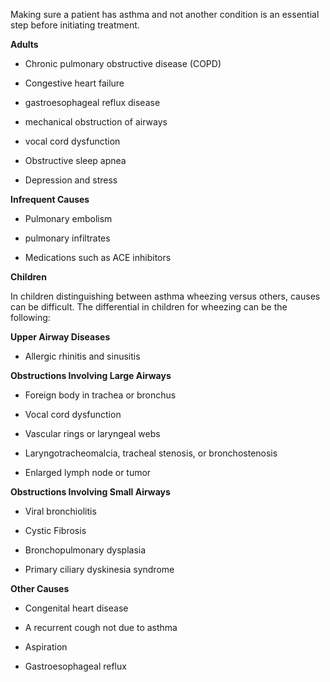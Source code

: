 Making sure a patient has asthma and not another condition is an essential step before initiating treatment.

**Adults**

- Chronic pulmonary obstructive disease (COPD)

- Congestive heart failure

- gastroesophageal reflux disease

- mechanical obstruction of airways

- vocal cord dysfunction

- Obstructive sleep apnea

- Depression and stress

**Infrequent Causes**

- Pulmonary embolism

- pulmonary infiltrates

- Medications such as ACE inhibitors

**Children**

In children distinguishing between asthma wheezing versus others, causes can be difficult. The differential in children for wheezing can be the following:

**Upper Airway Diseases**

- Allergic rhinitis and sinusitis

**Obstructions Involving Large Airways**

- Foreign body in trachea or bronchus

- Vocal cord dysfunction

- Vascular rings or laryngeal webs

- Laryngotracheomalcia, tracheal stenosis, or bronchostenosis

- Enlarged lymph node or tumor

**Obstructions Involving Small Airways**

- Viral bronchiolitis

- Cystic Fibrosis

- Bronchopulmonary dysplasia

- Primary ciliary dyskinesia syndrome

**Other Causes**

- Congenital heart disease

- A recurrent cough not due to asthma

- Aspiration

- Gastroesophageal reflux